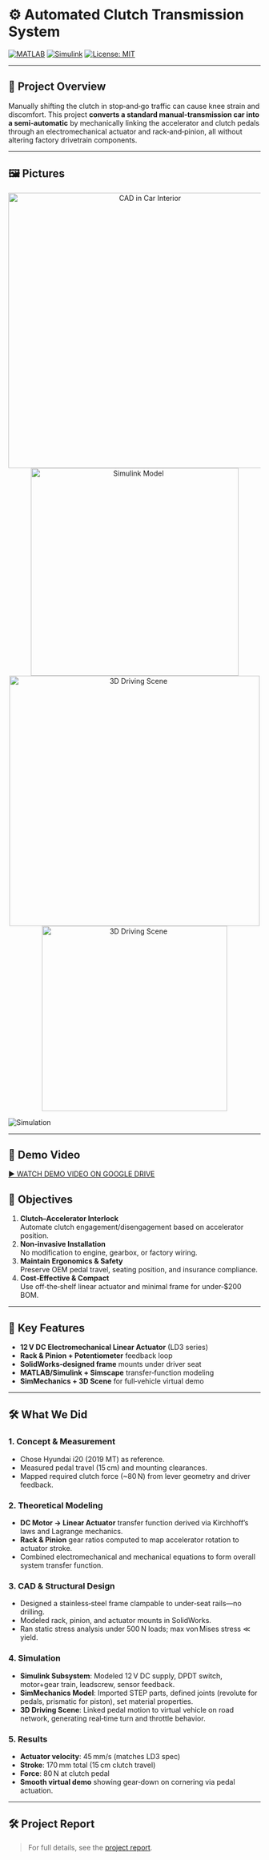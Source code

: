 # ⚙️ Automated Clutch Transmission System

[![MATLAB](https://img.shields.io/badge/MATLAB-R2022a-blue)](https://mathworks.com)
[![Simulink](https://img.shields.io/badge/Simulink-R2022a-green)](https://mathworks.com)
[![License: MIT](https://img.shields.io/badge/License-MIT-yellow.svg)](LICENSE)


---

## 🚗 Project Overview
Manually shifting the clutch in stop‑and‑go traffic can cause knee strain and discomfort. This project **converts a standard manual-transmission car into a semi‑automatic** by mechanically linking the accelerator and clutch pedals through an electromechanical actuator and rack‑and‑pinion, all without altering factory drivetrain components.

---

## 🖼️ Pictures

<p align="center">
  <img src="https://github.com/user-attachments/assets/64fa0360-8cff-4b63-8c70-0447e37fcc4e" width="550" alt="CAD in Car Interior"/>
  <img src="https://github.com/user-attachments/assets/d8ea27f3-7bec-4211-b535-3c2e887659a4" width="415" alt="Simulink Model"/>
  <img src="https://github.com/user-attachments/assets/f8e2fc7f-46d4-470f-a959-d39a4cbbf3dc" width="500" alt="3D Driving Scene"/>
  <img src="https://github.com/user-attachments/assets/bb29c444-457f-49a0-99e2-29fa2dd4b686" width="370" alt="3D Driving Scene"/>
</p>

![Simulation](https://github.com/user-attachments/assets/cdefdd9b-f45f-4b5a-82bb-668d12114c27)

---
## 🎥 Demo Video
[▶️ WATCH DEMO VIDEO ON GOOGLE DRIVE](https://drive.google.com/file/d/11DWoFIbqdg3ETchcVmPsiCMLBBqPQTkV/view?usp=sharing)


## 🎯 Objectives
1. **Clutch–Accelerator Interlock**  
   Automate clutch engagement/disengagement based on accelerator position.  
2. **Non‑invasive Installation**  
   No modification to engine, gearbox, or factory wiring.  
3. **Maintain Ergonomics & Safety**  
   Preserve OEM pedal travel, seating position, and insurance compliance.  
4. **Cost‑Effective & Compact**  
   Use off‑the‑shelf linear actuator and minimal frame for under‑$200 BOM.

---

## 🚀 Key Features
- **12 V DC Electromechanical Linear Actuator** (LD3 series)  
- **Rack & Pinion + Potentiometer** feedback loop  
- **SolidWorks‑designed frame** mounts under driver seat  
- **MATLAB/Simulink + Simscape** transfer‑function modeling  
- **SimMechanics + 3D Scene** for full‑vehicle virtual demo  

---

## 🛠️ What We Did 

### 1. Concept & Measurement  
- Chose Hyundai i20 (2019 MT) as reference.  
- Measured pedal travel (15 cm) and mounting clearances.  
- Mapped required clutch force (~80 N) from lever geometry and driver feedback.

### 2. Theoretical Modeling  
- **DC Motor → Linear Actuator** transfer function derived via Kirchhoff’s laws and Lagrange mechanics.  
- **Rack & Pinion** gear ratios computed to map accelerator rotation to actuator stroke.  
- Combined electromechanical and mechanical equations to form overall system transfer function.

### 3. CAD & Structural Design  
- Designed a stainless‑steel frame clampable to under‑seat rails—no drilling.  
- Modeled rack, pinion, and actuator mounts in SolidWorks.  
- Ran static stress analysis under 500 N loads; max von Mises stress ≪ yield.

### 4. Simulation  
- **Simulink Subsystem**: Modeled 12 V DC supply, DPDT switch, motor+gear train, leadscrew, sensor feedback.  
- **SimMechanics Model**: Imported STEP parts, defined joints (revolute for pedals, prismatic for piston), set material properties.  
- **3D Driving Scene**: Linked pedal motion to virtual vehicle on road network, generating real‑time turn and throttle behavior.

### 5. Results  
- **Actuator velocity**: 45 mm/s (matches LD3 spec)  
- **Stroke**: 170 mm total (15 cm clutch travel)  
- **Force**: 80 N at clutch pedal  
- **Smooth virtual demo** showing gear‑down on cornering via pedal actuation.

---
## 🛠️ Project Report
> For full details, see the [project report](https://drive.google.com/file/d/1_sQfNAWTFPTmPssIpWSGpvrDfT1KJBhZ/view?usp=sharing).  

